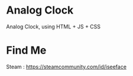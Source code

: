 # Analog Clock
Analog Clock, using HTML + JS + CSS

# Find Me
Steam : https://steamcommunity.com/id/iseeface
